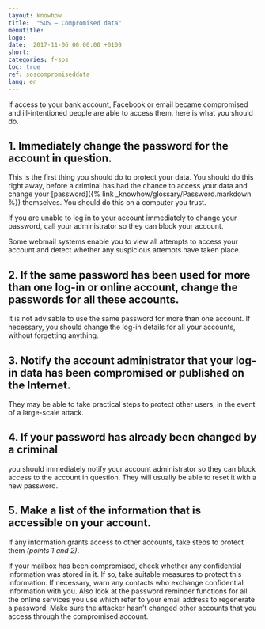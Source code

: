 ```yaml
---
layout: knowhow
title:  "SOS – Compromised data"
menutitle:
logo:
date:  2017-11-06 00:00:00 +0100
short:
categories: f-sos
toc: true
ref: soscompromiseddata
lang: en
---
```


If access to your bank account, Facebook or email became compromised and ill-intentioned people are able to access them, here is what you should do.

## 1. Immediately change the password for the account in question.
This is the first thing you should do to protect your data. You should do this right away, before a criminal has had the chance to access your data and change your [password]({% link _knowhow/glossary/Password.markdown %}) themselves. You should do this on a computer you trust.

If you are unable to log in to your account immediately to change your password, call your administrator so they can block your account.

Some webmail systems enable you to view all attempts to access your account and detect whether any suspicious attempts have taken place.
 
## 2. If the same password has been used for more than one log-in or online account, change the passwords for all these accounts.
It is not advisable to use the same password for more than one account. If necessary, you should change the log-in details for all your accounts, without forgetting anything.
 
## 3. Notify the account administrator that your log-in data has been compromised or published on the Internet.
They may be able to take practical steps to protect other users, in the event of a large-scale attack.
 
## 4. If your password has already been changed by a criminal
you should immediately notify your account administrator so they can block access to the account in question. They will usually be able to reset it with a new password.
 
## 5. Make a list of the information that is accessible on your account.
If any information grants access to other accounts, take steps to protect them *(points 1 and 2)*.

If your mailbox has been compromised, check whether any confidential information was stored in it. If so, take suitable measures to protect this information. If necessary, warn any contacts who exchange confidential information with you. Also look at the password reminder functions for all the online services you use which refer to your email address to regenerate a password. Make sure the attacker hasn’t changed other accounts that you access through the compromised account.
